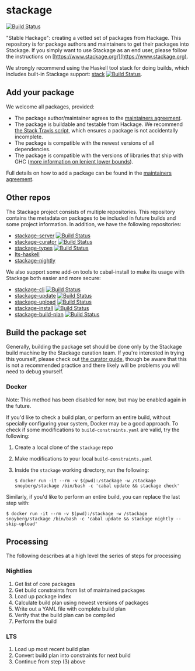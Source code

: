 stackage
========

[![Build Status](https://travis-ci.org/fpco/stackage.svg?branch=master)](https://travis-ci.org/fpco/stackage)

"Stable Hackage": creating a vetted set of packages from Hackage.
This repository is for package authors and maintainers to get their packages into Stackage.
If you simply want to use Stackage as an end user, please follow the instructions on [https://www.stackage.org/](https://www.stackage.org).

We strongly recommend using the Haskell tool stack for doing builds, which
includes built-in Stackage support: [stack](https://github.com/commercialhaskell/stack) [![Build Status](https://travis-ci.org/commercialhaskell/stack.svg?branch=master)](https://travis-ci.org/commercialhaskell/stack).


Add your package
----------------

We welcome all packages, provided:

* The package author/maintainer agrees to the [maintainers agreement](https://github.com/fpco/stackage/blob/master/MAINTAINERS.md).
* The package is buildable and testable from Hackage. We recommend [the Stack Travis script](http://docs.haskellstack.org/en/stable/GUIDE.html#travis-with-caching), which ensures a package is not accidentally incomplete.
* The package is compatible with the newest versions of all dependencies.
* The package is compatible with the versions of libraries that ship with GHC ([more information on lenient lower bounds](https://www.fpcomplete.com/blog/2014/05/lenient-lower-bounds)).

Full details on how to add a package can be found in the [maintainers agreement](https://github.com/fpco/stackage/blob/master/MAINTAINERS.md#adding-a-package).

Other repos
-----------

The Stackage project consists of multiple repositories. This repository
contains the metadata on packages to be included in future builds and some
project information. In addition, we have the following repositories:

* [stackage-server](https://github.com/fpco/stackage-server) [![Build Status](https://travis-ci.org/fpco/stackage-server.svg?branch=master)](https://travis-ci.org/fpco/stackage-server)
* [stackage-curator](https://github.com/fpco/stackage-curator) [![Build Status](https://travis-ci.org/fpco/stackage-curator.svg?branch=master)](https://travis-ci.org/fpco/stackage-curator)
* [stackage-types](https://github.com/fpco/stackage-types) [![Build Status](https://travis-ci.org/fpco/stackage-types.svg?branch=master)](https://travis-ci.org/fpco/stackage-types)
* [lts-haskell](https://github.com/fpco/lts-haskell)
* [stackage-nightly](https://github.com/fpco/stackage-nightly)

We also support some add-on tools to cabal-install to make its usage with
Stackage both easier and more secure:

* [stackage-cli](https://github.com/fpco/stackage-cli) [![Build Status](https://travis-ci.org/fpco/stackage-cli.svg?branch=master)](https://travis-ci.org/fpco/stackage-cli)
* [stackage-update](https://github.com/fpco/stackage-update) [![Build Status](https://travis-ci.org/fpco/stackage-update.svg?branch=master)](https://travis-ci.org/fpco/stackage-update)
* [stackage-upload](https://github.com/fpco/stackage-upload) [![Build Status](https://travis-ci.org/fpco/stackage-upload.svg?branch=master)](https://travis-ci.org/fpco/stackage-upload)
* [stackage-install](https://github.com/fpco/stackage-install) [![Build Status](https://travis-ci.org/fpco/stackage-install.svg?branch=master)](https://travis-ci.org/fpco/stackage-install)
* [stackage-build-plan](https://github.com/fpco/stackage-build-plan) [![Build Status](https://travis-ci.org/fpco/stackage-build-plan.svg?branch=master)](https://travis-ci.org/fpco/stackage-build-plan)


Build the package set
---------------------

Generally, building the package set should be done only by the Stackage build
machine by the Stackage curation team. If you're interested in trying this
yourself, please check out [the curator
guide](https://github.com/fpco/stackage/blob/master/CURATORS.md), though be
aware that this is not a recommended practice and there likely will be problems
you will need to debug yourself.

### Docker

Note: This method has been disabled for now, but may be enabled again in the future.

If you'd like to check a build plan, or perform an entire build, without
specially configuring your system, Docker may be a good approach. To check if
some modifications to `build-constraints.yaml` are valid, try the following:

1. Create a local clone of the `stackage` repo
2. Make modifications to your local `build-constraints.yaml`
3. Inside the `stackage` working directory, run the following:

   ```
   $ docker run -it --rm -v $(pwd):/stackage -w /stackage snoyberg/stackage /bin/bash -c 'cabal update && stackage check'
   ```

Similarly, if you'd like to perform an entire build, you can replace the last step with:

```
$ docker run -it --rm -v $(pwd):/stackage -w /stackage snoyberg/stackage /bin/bash -c 'cabal update && stackage nightly --skip-upload'
```

## Processing

The following describes at a high level the series of steps for processing

### Nightlies

1. Get list of core packages
2. Get build constraints from list of maintained packages
3. Load up package index
4. Calculate build plan using newest versions of packages
5. Write out a YAML file with complete build plan
6. Verify that the build plan can be compiled
7. Perform the build

### LTS

1. Load up most recent build plan
2. Convert build plan into constraints for next build
3. Continue from step (3) above
